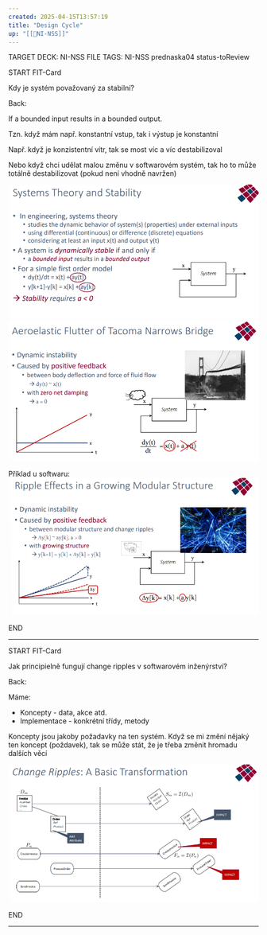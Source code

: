 ```yaml
---
created: 2025-04-15T13:57:19
title: "Design Cycle"
up: "[[📖NI-NSS]]"
---
```


TARGET DECK: NI-NSS
FILE TAGS: NI-NSS prednaska04 status-toReview


START
FIT-Card

Kdy je systém považovaný za stabilní?

Back:

If a bounded input results in a bounded output.

Tzn. když mám např. konstantní vstup, tak i výstup je konstantní

Např. když je konzistentní vítr, tak se most víc a víc destabilizoval

Nebo když chci udělat malou změnu v softwarovém systém, tak ho to může totálně destabilizovat (pokud není vhodně navržen)

<!-- DetailInfoStart -->
![](../../Assets/Pasted%20image%2020250415140116.png)
![](../../Assets/Pasted%20image%2020250415140211.png)
<!-- DetailInfoEnd -->

Příklad u softwaru:
![](../../Assets/Pasted%20image%2020250415140935.png)

END

---


START
FIT-Card

Jak principielně fungují change ripples v softwarovém inženýrství?

Back:

Máme:
- Koncepty - data, akce atd.
- Implementace - konkrétní třídy, metody

Koncepty jsou jakoby požadavky na ten systém. Když se mi změní nějaký ten koncept (poždavek), tak se může stát, že je třeba změnit hromadu dalších věcí

![](../../Assets/Pasted%20image%2020250415140907.png)

END

---

